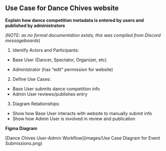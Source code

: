 ## Use Case for Dance Chives website

**Explain how dance competition metadata is entered by users and published by administrators**

(_NOTE: as no formal documentation exists, this was compiled from Discord messageboards_)

1. Identify Actors and Participants:
   
* Base User (Dancer, Spectator, Organizer, etc)
  
* Administrator (has “edit” permission for website)
  
2. Define Use Cases:
* Base User submits dance competition info
* Admin User reviews/publishes entry
3. Diagram Relationships:
* Show how Base User interacts with website to manually submit info
* Show how Admin User is involved in review and publication


**Figma Diagram**

[Dance Chives User-Admin Workflow](images/Use Case Diagram for Event Submissions.png)

